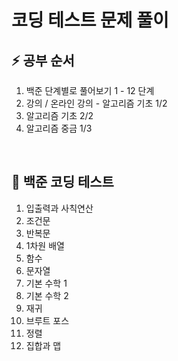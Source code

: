 # 코딩 테스트 문제 풀이
## ⚡️ 공부 순서
1. 백준 단계별로 풀어보기 1 - 12 단계
1. 강의 / 온라인 강의 - 알고리즘 기초 1/2
1. 알고리즘 기초 2/2
1. 알고리즘 중금 1/3

<br/>

## 💎 백준 코딩 테스트
1. 입출력과 사칙연산
1. 조건문
1. 반복문
1. 1차원 배열
1. 함수
1. 문자열
1. 기본 수학 1
1. 기본 수학 2
1. 재귀
1. 브루트 포스
1. 정렬
1. 집합과 맵